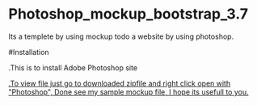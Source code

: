 # Photoshop_mockup_bootstrap_3.7

Its a templete by using mockup todo a website by using photoshop.

#Installation

.This is to install Adobe Photoshop site 
<a href="https://www.adobe.com/in/products/photoshop/free-trial-download.html?sdid=PC1PQM5H&mv=search&ef_id=CjwKCAjwtfqKBhBoEiwAZuesiDbhP3vOwrZpSdqzokBNiWWMbWvNbUMnXzKZuAJOrgXAOBtCwxfTYBoCFCYQAvD_BwE:G:s&s_kwcid=AL!3085!3!444587836691!e!!g!!adobe%20photoshop!221441588!17534749028&gclid=CjwKCAjwtfqKBhBoEiwAZuesiDbhP3vOwrZpSdqzokBNiWWMbWvNbUMnXzKZuAJOrgXAOBtCwxfTYBoCFCYQAvD_BwE" target="_blank" />

.To view file just go to downloaded zipfile and right click open with "Photoshop", Done see my sample mockup file, I hope its usefull to you.
